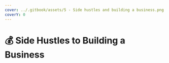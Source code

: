 ```yaml
---
cover: ../.gitbook/assets/5 - Side hustles and building a business.png
coverY: 0
---
```


# 💰 Side Hustles to Building a Business

